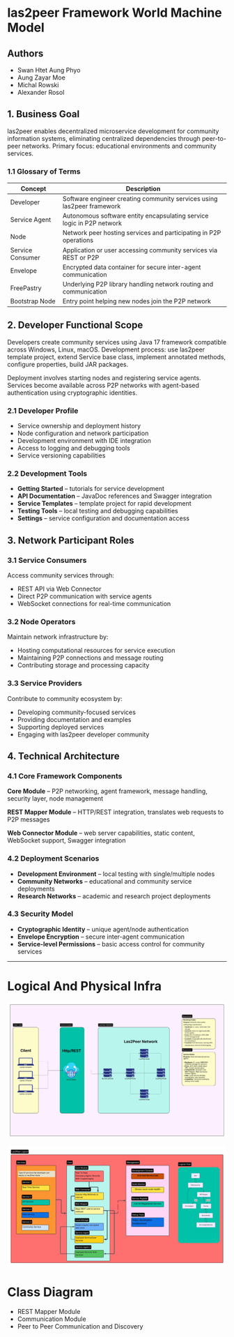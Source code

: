 
# las2peer Framework World Machine Model

## Authors
* Swan Htet Aung Phyo
* Aung Zayar Moe
* Michal Rowski
* Alexander Rosol

## 1. Business Goal

las2peer enables decentralized microservice development for community information systems, eliminating centralized dependencies through peer-to-peer networks. Primary focus: educational environments and community services.

### 1.1 Glossary of Terms

| Concept | Description |
|---------|-------------|
| Developer | Software engineer creating community services using las2peer framework |
| Service Agent | Autonomous software entity encapsulating service logic in P2P network |
| Node | Network peer hosting services and participating in P2P operations |
| Service Consumer | Application or user accessing community services via REST or P2P |
| Envelope | Encrypted data container for secure inter-agent communication |
| FreePastry | Underlying P2P library handling network routing and communication |
| Bootstrap Node | Entry point helping new nodes join the P2P network |

## 2. Developer Functional Scope

Developers create community services using Java 17 framework compatible across Windows, Linux, macOS. Development process: use las2peer template project, extend Service base class, implement annotated methods, configure properties, build JAR packages.

Deployment involves starting nodes and registering service agents. Services become available across P2P networks with agent-based authentication using cryptographic identities.

### 2.1 Developer Profile
- Service ownership and deployment history
- Node configuration and network participation
- Development environment with IDE integration
- Access to logging and debugging tools
- Service versioning capabilities

### 2.2 Development Tools
- **Getting Started** – tutorials for service development
- **API Documentation** – JavaDoc references and Swagger integration
- **Service Templates** – template project for rapid development
- **Testing Tools** – local testing and debugging capabilities
- **Settings** – service configuration and documentation access

## 3. Network Participant Roles

### 3.1 Service Consumers
Access community services through:
- REST API via Web Connector
- Direct P2P communication with service agents
- WebSocket connections for real-time communication

### 3.2 Node Operators
Maintain network infrastructure by:
- Hosting computational resources for service execution
- Maintaining P2P connections and message routing
- Contributing storage and processing capacity

### 3.3 Service Providers
Contribute to community ecosystem by:
- Developing community-focused services
- Providing documentation and examples
- Supporting deployed services
- Engaging with las2peer developer community

## 4. Technical Architecture

### 4.1 Core Framework Components

**Core Module** – P2P networking, agent framework, message handling, security layer, node management

**REST Mapper Module** – HTTP/REST integration, translates web requests to P2P messages

**Web Connector Module** – web server capabilities, static content, WebSocket support, Swagger integration

### 4.2 Deployment Scenarios
- **Development Environment** – local testing with single/multiple nodes
- **Community Networks** – educational and community service deployments
- **Research Networks** – academic and research project deployments

### 4.3 Security Model
- **Cryptographic Identity** – unique agent/node authentication
- **Envelope Encryption** – secure inter-agent communication
- **Service-level Permissions** – basic access control for community services

----

# Logical  And Physical Infra

![las2peerPhysicaljpeg.jpeg](latest/physical_logical/las2peerPhysicaljpeg.jpeg)

![LogicalInfrastructure.jpeg](latest/physical_logical/LogicalInfrastructure.jpeg)



# Class Diagram 

- REST Mapper Module
- Communication Module
- Peer to Peer Communication and Discovery